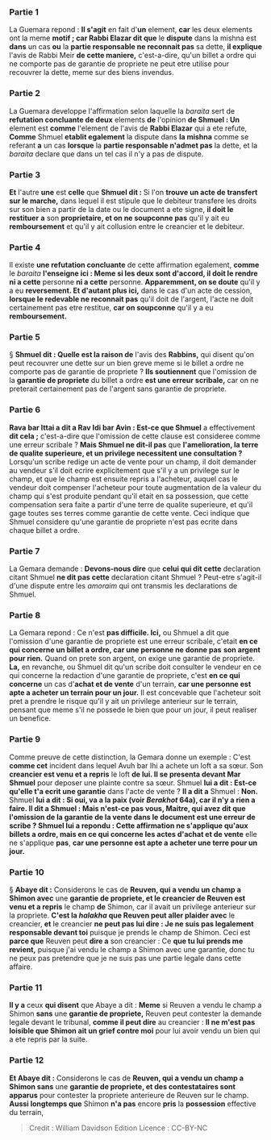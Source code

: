 
### Partie 1
La Guemara repond : <b>Il s'agit</b> en fait d'<b>un</b> element, <b>car</b> les deux elements ont la meme <b>motif ; car Rabbi Elazar dit que</b> le <b>dispute</b> dans la mishna est <b>dans</b> un cas <b>ou</b> la <b>partie responsable ne reconnait pas</b> sa dette, <b>il explique</b> l'avis de Rabbi Meir <b>de cette maniere,</b> c'est-a-dire, qu'un billet a ordre qui ne comporte pas de garantie de propriete ne peut etre utilise pour recouvrer la dette, meme sur des biens invendus.

### Partie 2
La Guemara developpe l'affirmation selon laquelle la <i>baraita</i> sert de <b>refutation concluante de deux</b> elements <b>de</b> l'opinion <b>de Shmuel : Un</b> element est <b>comme</b> l'element de l'avis de <b>Rabbi Elazar</b> qui a ete refute, <b>Comme</b> Shmuel <b>etablit egalement</b> la dispute dans <b>la mishna</b> comme se referant <b>a</b> un cas <b>lorsque</b> la <b>partie responsable n'admet pas</b> la dette, et la <i>baraita</i> declare que dans un tel cas il n'y a pas de dispute.

### Partie 3
<b>Et</b> l'autre <b>une</b> est <b>celle</b> que <b>Shmuel dit : </b> Si l'on <b>trouve un acte de transfert sur le marche,</b> dans lequel il est stipule que le debiteur transfere les droits sur son bien a partir de la date ou le document a ete signe, <b>il doit le restituer</b> <b>a</b> son <b>proprietaire, et on ne soupconne pas</b> qu'il y ait eu <b>remboursement</b> et qu'il y ait collusion entre le creancier et le debiteur.

### Partie 4
Il existe <b>une refutation concluante</b> de cette affirmation egalement, <b>comme</b> le <i>baraita</i> <b>l'enseigne ici : Meme si les deux sont d'accord, il doit le rendre</b> <b>ni a cette</b> personne <b>ni a cette</b> personne. <b>Apparemment, on se doute</b> qu'il y a eu <b>reversement. Et d'autant plus ici,</b> dans le cas d'un acte de cession, <b>lorsque le redevable ne reconnait pas</b> qu'il doit de l'argent, l'acte ne doit certainement pas etre restitue, <b>car on soupconne</b> qu'il y a eu <b>remboursement.</b>

### Partie 5
§ <b>Shmuel dit : Quelle est la raison de</b> l'avis des <b>Rabbins,</b> qui disent qu'on peut recouvrer une dette sur un bien greve meme si le billet a ordre ne comporte pas de garantie de propriete ? <b>Ils soutiennent</b> que l'omission de la <b>garantie de propriete</b> du billet a ordre <b>est une erreur scribale,</b> car on ne preterait certainement pas de l'argent sans garantie de propriete.

### Partie 6
<b>Rava bar Ittai a dit a Rav Idi bar Avin : Est-ce que Shmuel</b> a effectivement <b>dit cela ;</b> c'est-a-dire que l'omission de cette clause est consideree comme une erreur scribale ? <b>Mais Shmuel ne dit-il pas</b> que <b>l'amelioration, la terre de qualite superieure, et un privilege necessitent une consultation ? </b> Lorsqu'un scribe redige un acte de vente pour un champ, il doit demander au vendeur s'il doit ecrire explicitement que s'il y a un privilege sur le champ, et que le champ est ensuite repris a l'acheteur, auquel cas le vendeur doit compenser l'acheteur pour toute augmentation de la valeur du champ qui s'est produite pendant qu'il etait en sa possession, que cette compensation sera faite a partir d'une terre de qualite superieure, et qu'il gage toutes ses terres comme garantie de cette vente. Ceci indique que Shmuel considere qu'une garantie de propriete n'est pas ecrite dans chaque billet a ordre.

### Partie 7
La Gemara demande : <b>Devons-nous dire</b> que <b>celui qui dit cette</b> declaration citant Shmuel <b>ne dit pas cette</b> declaration citant Shmuel ? Peut-etre s'agit-il d'une dispute entre les <i>amoraim</i> qui ont transmis les declarations de Shmuel.

### Partie 8
La Gemara repond : Ce n'est <b>pas difficile. Ici,</b> ou Shmuel a dit que l'omission d'une garantie de propriete est une erreur scribale, c'etait <b>en ce qui concerne un billet a ordre, car une personne ne donne pas</b> <b>son argent pour rien.</b> Quand on prete son argent, on exige une garantie de propriete. <b>La,</b> en revanche, ou Shmuel dit qu'un scribe doit consulter le vendeur en ce qui concerne la redaction d'une garantie de propriete, c'est <b>en ce qui concerne</b> un cas d'<b>achat et de vente</b> d'un terrain, <b>car une personne est apte a acheter un terrain pour un jour.</b> Il est concevable que l'acheteur soit pret a prendre le risque qu'il y ait un privilege anterieur sur le terrain, pensant que meme s'il ne possede le bien que pour un jour, il peut realiser un benefice.

### Partie 9
Comme preuve de cette distinction, la Gemara donne un exemple : C'est <b>comme cet</b> incident dans lequel Avuh bar Ihi a achete un loft a sa sœur.</b> Son <b>creancier est venu et a repris</b> le loft <b>de lui. Il se presenta devant Mar Shmuel</b> pour deposer une plainte contre sa sœur. Shmuel <b>lui a dit : Est-ce qu'elle t'a ecrit une garantie</b> dans l'acte de vente ? <b>Il a dit a</b> Shmuel : <b>Non.</b> Shmuel <b>lui a dit : <b>Si oui, va a la paix</b> (voir <i>Berakhot</i> 64a), car il n'y a rien a faire. Il <b>dit a</b> Shmuel : <b>Mais n'est-ce pas</b> vous, <b>Maitre, qui avez dit</b> que l'omission de la <b>garantie</b> de la vente dans le document <b>est une erreur de scribe ?</b> Shmuel <b>lui a repondu : Cette affirmation</b> ne s'applique qu'aux billets a ordre, mais en ce qui concerne les actes d'achat et de vente</b> elle ne s'applique <b>pas</b>, <b>car une personne est apte a acheter une terre pour un jour.</b>

### Partie 10
§ <b>Abaye dit :</b> Considerons le cas de <b>Reuven, qui a vendu un champ a Shimon avec</b> une <b>garantie de propriete, et le creancier de Reuven est venu et a repris</b> le champ <b>de</b> Shimon, car il avait un privilege anterieur sur la propriete. <b>C'est la <i>halakha</i> que Reuven peut aller plaider avec</b> le creancier, <b>et</b> le creancier <b>ne peut pas lui dire : Je ne suis pas legalement responsable devant toi</b> puisque je prends le champ de Shimon. Ceci est <b>parce que</b> Reuven peut <b>dire a</b> son creancier : Ce <b>que tu lui prends me revient,</b> puisque j'ai vendu le champ a Shimon avec une garantie, donc tu ne peux pas pretendre que je ne suis pas une partie legale dans cette affaire.

### Partie 11
<b>Il y a</b> ceux <b>qui disent</b> que Abaye a dit : <b>Meme</b> si Reuven a vendu le champ a Shimon <b>sans</b> une <b>garantie de propriete,</b> Reuven peut contester la demande legale devant le tribunal, <b>comme il peut dire</b> au creancier : <b>Il ne m'est pas loisible que Shimon ait un grief contre moi</b> pour lui avoir vendu un bien qui a ete repris par la suite.

### Partie 12
<b>Et Abaye dit :</b> Considerons le cas de <b>Reuven, qui a vendu un champ a Shimon sans</b> une <b>garantie de propriete, et des contestataires sont apparus</b> pour contester la propriete anterieure de Reuven sur le champ. <b>Aussi longtemps que</b> Shimon <b>n'a pas</b> encore <b>pris</b> la <b>possession</b> effective du terrain,

>Credit : William Davidson Edition
>Licence : CC-BY-NC
